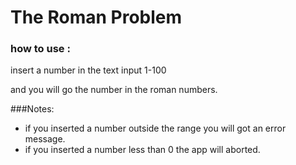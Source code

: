 # The Roman Problem 

### how to use :

insert a number in the text input 1-100

and you will go the number in the roman numbers.

###Notes:
- if you inserted a number outside the range you will got an error message.
- if you inserted a number less than 0 the app will aborted.

